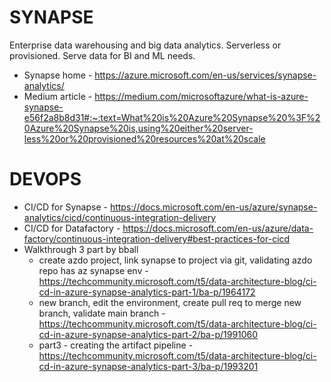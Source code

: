 # SYNAPSE

Enterprise data warehousing and big data analytics. Serverless or provisioned. Serve data for BI and ML needs.

* Synapse home - https://azure.microsoft.com/en-us/services/synapse-analytics/
* Medium article - https://medium.com/microsoftazure/what-is-azure-synapse-e56f2a8b8d31#:~:text=What%20is%20Azure%20Synapse%20%3F%20Azure%20Synapse%20is,using%20either%20server-less%20or%20provisioned%20resources%20at%20scale

# DEVOPS

* CI/CD for Synapse - https://docs.microsoft.com/en-us/azure/synapse-analytics/cicd/continuous-integration-delivery 
* CI/CD for Datafactory - https://docs.microsoft.com/en-us/azure/data-factory/continuous-integration-delivery#best-practices-for-cicd 
* Walkthrough 3 part by bball 
  * create azdo project, link synapse to project via git, validating azdo repo has az synapse env - https://techcommunity.microsoft.com/t5/data-architecture-blog/ci-cd-in-azure-synapse-analytics-part-1/ba-p/1964172
  * new branch, edit the environment, create pull req to merge new branch, validate main branch - https://techcommunity.microsoft.com/t5/data-architecture-blog/ci-cd-in-azure-synapse-analytics-part-2/ba-p/1991060
  * part3 - creating the artifact pipeline - https://techcommunity.microsoft.com/t5/data-architecture-blog/ci-cd-in-azure-synapse-analytics-part-3/ba-p/1993201

  
